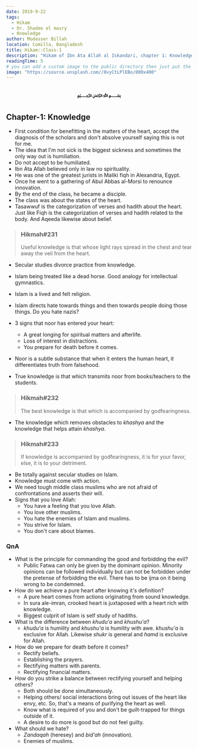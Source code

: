 ```yaml
---
date: 2019-9-22
tags:
  - Hikam
  - Dr. Shadee el masry
  - Knowledge
author: Modasser Billah
location: Comilla, Bangladesh
title: Hikam::Class-1
description: "Hikam of Ibn Ata Allah al Iskandari, chapter 1: Knowledge"
readingTime: 5
# you can add a custom image to the public directory then just put the url here for example /images/....
image: "https://source.unsplash.com//8vyCtLPlEBo/800x400"
---
```

<h3 style="text-align: center;"> &#xFDFD;</h3>

## Chapter-1: Knowledge


- First condition for benefitting in the matters of the heart, accept the diagnosis of the scholars and don't absolve yourself saying this is not for me.
- The idea that I'm not sick is the biggest sickness and sometimes the only way out is humiliation.
- Do not accept to be humiliated.
- Ibn Ata Allah believed only in law no spirituality.
- He was one of the greatest jurists in Maliki fiqh in Alexandria, Egypt.
- Once he went to a gathering of Abul Abbas al-Morsi to renounce innovation.
- By the end of the class, he became a disciple.
- The class was about the states of the heart.
- Tasawwuf is the categorization of verses and hadith about the heart. Just like Fiqh is the categorization of verses and hadith related to the body. And Aqeeda likewise about belief.

> ### Hikmah#231
>Useful knowledge is that whose light rays spread in the chest and tear away the veil from the heart.

- Secular studies divorce practice from knowledge.
- Islam being treated like a dead horse. Good analogy for intellectual gymnastics.
- Islam is a lived and felt religion.
- Islam directs hate towards things and then towards people doing those things. Do you hate nazis?
- 3 signs that noor has entered your heart:
	- A great longing for spiritual matters and afterlife.
	- Loss of interest in distractions.
	- You prepare for death before it comes.

- Noor is a subtle substance that when it enters the human heart, it differentiates truth from falsehood.
- True knowledge is that which transmits noor from books/teachers to the students.

> ### Hikmah#232
>The best knowledge is that which is accompanied by godfearingness.

- The knowledge which removes obstacles to _khashya_ and the knowledge that helps attain _khashya_.

> ### Hikmah#233
>If knowledge is accompanied by godfearingness, it is for your favor, else, it is to your detriment.

- Be totally against secular studies on Islam.
- Knowledge must come with action.
- We need tough middle class muslims who are not afraid of confrontations and asserts their will.
- Signs that you love Allah:
	- You have a feeling that you love Allah.
	- You love other muslims.
	- You hate the enemies of Islam and muslims.
	- You strive for Islam.
	- You don't care about blames.

### QnA
- What is the principle for commanding the good and forbidding the evil?
	- Public Fatwa can only be given by the dominant opinion. Minority opinions can be followed individually but can not be forbidden under the pretense of forbidding the evil. There has to be ijma on it being wrong to be condemned.
- How do we achieve a pure heart after knowing it's definition?
	- A pure heart comes from actions originating from sound knowledge.
	- In sura ale-imran, crooked heart is juxtaposed with a heart rich with knowledge.
	- Biggest culprit of Islam is self study of hadiths.
- What is the difference between _khudu'a_ and _khushu'a_?
	- _khudu'a_ is humility and _khushu'a_ is humility with awe. _khushu'a_ is exclusive for Allah. Likewise _shukr_ is general and _hamd_ is exclusive for Allah.
- How do we prepare for death before it comes?
	- Rectify beliefs.
	- Establishing the prayers.
	- Rectifying matters with parents.
	- Rectifying financial matters.
- How do you strike a balance between rectifying yourself and helping others?
	- Both should be done simultaneously.
	- Helping others/ social interactions bring out issues of the heart like envy, etc. So, that's a means of purifying the heart as well.
	- Know what is required of you and don't be guilt-trapped for things outside of it.
	- A desire to do more is good but do not feel guilty.
- What should we hate?
	- _Zandaqah_ (heresey) and _bid'ah_ (innovation).
	- Enemies of muslims.
